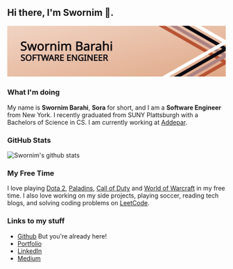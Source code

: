 ## Hi there, I'm Swornim 👋.

![Header](./header.svg)

### What I'm doing
My name is **Swornim Barahi**, **Sora** for short, and I am a **Software Engineer** from New York. I recently graduated from SUNY Plattsburgh with a Bachelors of Science in CS. I am currently working at [Addepar](www.addepar.com).

### GitHub Stats
![Swornim's github stats](https://github-readme-stats.vercel.app/api?username=swornimbarahi)

### My Free Time
I love playing [Dota 2](www.dota2.com), [Paladins](www.paladins.com), [Call of Duty](www.callofduty) and [World of Warcraft](https://worldofwarcraft.com/en-us/) in my free time. I also love working on my side projects, playing soccer, reading tech blogs, and solving coding problems on [LeetCode](www.leetcode.com).

### Links to my stuff
- [Github](www.github.com/swornimbarahi) But you're already here!
- [Portfolio](www.swornimbarahi.com)
- [LinkedIn](www.linkedin.com/in/swornimbarahi)
- [Medium](www.medium.com/swornimbarahi)
